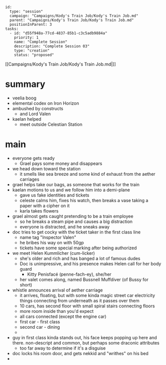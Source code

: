 
```RpgManager4
id: 
  type: "session"
  campaign: "Campaigns/Kody's Train Job/Kody's Train Job.md"
  parent: "Campaigns/Kody's Train Job/Kody's Train Job.md"
  positionInParent: 3
tasks: 
  - id: "d55f948a-77cd-4837-85b1-c3c5adb9884a"
    priority: 1
    name: "Complete Session"
    description: "Complete Session 03"
    type: "creation"
    status: "proposed"
```

[[Campaigns/Kody's Train Job/Kody's Train Job.md|]]

# summary

- veelia boog
- elemental codex on Iron Horizon
- ambushed by constructs
	- and Lord Valen
- kaelan helped
	- meet outside Celestian Station

# main

- everyone gets ready
	- Grael pays some money and disappears
- we head down toward the station
	- it smells like sea breeze and some kind of exhaust from the aether carriages
- grael helps take our bags, as someone that works for the train
- kaelan motions to us and we follow him into a demi-plane
	- gave us fake identities and tickets
	- celeste calms him, fixes his watch, then breaks a vase taking a paper with a cipher on it
	- karla takes flowers
- grael almost gets caught pretending to be a train employee
	- so he breaks a steam pipe and causes a big distraction
	- everyone is distracted, and he sneaks away
- doc tries to get cocky with the ticket taker in the first class line
	- name tag "Inspector Valen"
	- he bribes his way on with 50gp
	- tickets have some special marking after being authorized
- we meet Helen Kummlicher (cum-licker)
	- she's older and rich and has banged a lot of famous dudes
	- Doc is unimpressive, and his presence makes Helen call for her body guard
		- Kitty Penisfacé (penne-fach-ey), she/her
	- her valet comes along, named Bussnell Muffdiver (of Bussy for short)
- whistle announces arrival of aether carriage
	- it arrives, floating, but with some kinda magic street car electricity things connecting from underneath as it passes over them
	- 10 cars, has second floor with small spiral stairs connecting floors
	- more room inside than you'd expect
	- all cars connected (except the engine car)
	- first car - first class
	- second car - dining
	- 
- guy in first class kinda stands out, his face keeps popping up here and there. non-descript and common, but perhaps some draconic attributes
	- too far away to determine if it's a disguise
- doc locks his room door, and gets nekkid and "writhes" on his bed
- 